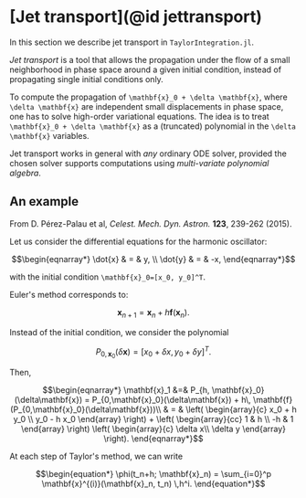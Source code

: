# [Jet transport](@id jettransport)

In this section we describe jet transport in `TaylorIntegration.jl`.

*Jet transport* is a tool that allows the propagation under the flow of a small
neighborhood in phase space around a given initial condition, instead of
propagating single initial conditions only.

To compute the propagation of ``\mathbf{x}_0 + \delta \mathbf{x}``, where
``\delta \mathbf{x}`` are independent small displacements in phase space, one has
to solve high-order variational equations. The idea is to treat
``\mathbf{x}_0 + \delta \mathbf{x}`` as a (truncated) polynomial in the
``\delta \mathbf{x}`` variables.

Jet transport works in general with *any* ordinary ODE solver, provided the
chosen solver supports computations using *multi-variate polynomial algebra*.

## An example

From D. Pérez-Palau et al, *Celest. Mech. Dyn. Astron.* **123**, 239-262 (2015).

Let us consider the differential equations for the harmonic oscillator:
```math
\begin{eqnarray*}
\dot{x} & = & y, \\
\dot{y} & = & -x,
\end{eqnarray*}
```
with the initial condition ``\mathbf{x}_0=[x_0, y_0]^T``.

Euler's method corresponds to:
```math
\begin{equation*}
\mathbf{x}_{n+1} = \mathbf{x}_n + h \mathbf{f}(\mathbf{x}_n).
\end{equation*}
```
Instead of the initial condition, we consider the polynomial
```math
\begin{equation*}
P_{0,\mathbf{x}_0}(\delta\mathbf{x}) = [x_0+\delta x, y_0 + \delta y]^T.
\end{equation*}
```
Then,
```math
\begin{eqnarray*}
\mathbf{x}_1 &=& P_{h, \mathbf{x}_0}(\delta\mathbf{x}) =
P_{0,\mathbf{x}_0}(\delta\mathbf{x}) + h\, \mathbf{f}(P_{0,\mathbf{x}_0}(\delta\mathbf{x}))\\ & = &
\left(
\begin{array}{c}
x_0 + h y_0 \\ y_0 - h x_0
\end{array}
\right) + \left(
\begin{array}{cc}
1 & h \\ -h & 1
\end{array}
\right) \left(
\begin{array}{c}
\delta x\\ \delta y
\end{array}
\right).
\end{eqnarray*}
```

At each step of Taylor's method, we can write
```math
\begin{equation*}
\phi(t_n+h; \mathbf{x}_n) = \sum_{i=0}^p \mathbf{x}^{(i)}(\mathbf{x}_n, t_n) \,h^i.
\end{equation*}
```
